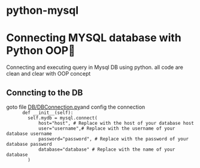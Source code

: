 # python-mysql

<link rel="stylesheet" href="https://cdn.jsdelivr.net/npm/bootstrap@5.2.3/dist/css/bootstrap.min.css" integrity="sha384-rbsA2VBKQhggwzxH7pPCaAqO46MgnOM80zW1RWuH61DGLwZJEdK2Kadq2F9CUG65" crossorigin="anonymous">
<h1>Connecting MYSQL database with Python  OOP🐍  </h1>
Connecting and executing query in Mysql DB using python. all code are clean and clear with OOP concept  
<h2>Conncting to the DB</h2>
goto file <a class="btn btn-success" href="/db/DBConnection.py">DB/DBConnection.py</a>and config the connection
<code>
      def __init__(self):
        self.mydb = mysql.connect(
            host="host", # Replace with the host of your database host
            user="username",# Replace with the username of your database username
            password="password", # Replace with the password of your database password
            database="database" # Replace with the name of your database
        )
</code>

